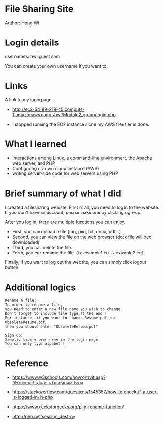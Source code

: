 # File Sharing Site 

Author: Hong Wi 
 
# Login details

usernames:
hwi
guest
sam

You can create your own username if you want to. 

# Links

A link to my login page. 
- http://ec2-54-89-218-45.compute-1.amazonaws.com/~hwi/Module2_group/login.php
* I stopped running the EC2 instance sicne my AWS free tier is done. 

# What I learned

- Interactions among Linux, a command-line environment, the Apache web server, and PHP
- Configuring my own cloud instance (AWS) 
- writing server-side code for web servers using PHP 

# Brief summary of what I did 

I created a filesharing webiste. First of all, you need to log in to the website. If you don't have an account, please make one by clicking sign-up. 

After you log in, there are multiple functions you can enjoy. 

  - First, you can upload a file (jpg, png, txt, docx, pdf...)
  - Second, you can view the file on the web browser (docx file will bed downloaded)
  - Third, you can delete the file. 
  - Forth, you can rename the file. (i.e example1.txt -> example2.txt)

Finally, if you want to log out the website, you can simply click logout button. 

# Additional logics 

    Rename a file: 
    In order to rename a file, 
    you need to enter a new file name you wish to change. 
    Don't forget to include file type at the end ! 
    For instance, if you want to change Resume.pdf to:
    ObsoleteResume.pdf, 
    then you should enter "ObsoleteResume.pdf"
    
    Sign up:
    Simply, type a user name in the login page. 
    You can only type alpabet ! 

# Reference 

- https://www.w3schools.com/howto/tryit.asp?filename=tryhow_css_signup_form

- https://stackoverflow.com/questions/1545357/how-to-check-if-a-user-is-logged-in-in-php

- https://www.geeksforgeeks.org/php-rename-function/

- http://php.net/session_destroy
